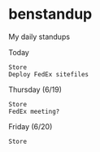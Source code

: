 # benstandup
My daily standups

Today

    Store
    Deploy FedEx sitefiles

Thursday (6/19)

    Store
    FedEx meeting?

Friday (6/20)
    
    Store
